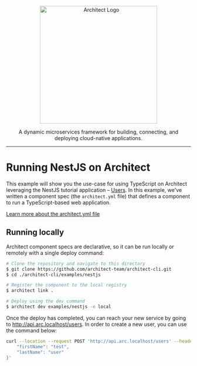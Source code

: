 <p align="center">
  <a href="//architect.io" target="blank"><img src="https://docs.architect.io/img/logo.svg" width="320" alt="Architect Logo" /></a>
</p>

<p align="center">
  A dynamic microservices framework for building, connecting, and deploying cloud-native applications.
</p>

---

# Running NestJS on Architect

This example will show you the use-case for using TypeScript on Architect leveraging the NestJS tutorial application – [Users](https://github.com/nestjs/nest/tree/master/sample/05-sql-typeorm). In this example, we've written a component spec (the `architect.yml` file) that defines a component to run a TypeScript-based web application.

[Learn more about the architect.yml file](//docs.architect.io/configuration)

## Running locally

Architect component specs are declarative, so it can be run locally or remotely with a single deploy command:

```sh
# Clone the repository and navigate to this directory
$ git clone https://github.com/architect-team/architect-cli.git
$ cd ./architect-cli/examples/nestjs

# Register the component to the local registry
$ architect link .

# Deploy using the dev command
$ architect dev examples/nestjs -e local
```

Once the deploy has completed, you can reach your new service by going to http://api.arc.localhost/users. In order to create a new user, you can use the command below:

```sh
curl --location --request POST 'http://api.arc.localhost/users' --header 'Content-Type: application/json' --data-raw '{
    "firstName": "test",
    "lastName": "user"
}'
```

